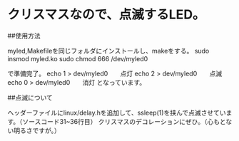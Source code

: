 # クリスマスなので、点滅するLED。

##使用方法

myled,Makefileを同じフォルダにインストールし、makeをする。
sudo insmod myled.ko
sudo chmod 666 /dev/myled0

で準備完了。
echo 1 > dev/myled0　　点灯
echo 2 > dev/myled0　　点滅
echo 0 > dev/myled0　　消灯
となっています。

##点滅について

ヘッダーファイルにlinux/delay.hを追加して、ssleep(1)を挟んで点滅させています。（ソースコード31~36行目）
クリスマスのデコレーションにぜひ。（心もとない明るさですが。）
